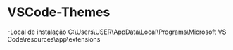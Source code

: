 # VSCode-Themes

-Local de instalação
C:\Users\USER\AppData\Local\Programs\Microsoft VS Code\resources\app\extensions
